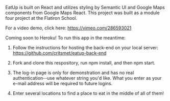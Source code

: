 EatUp is built on React and utilizes styling by Semantic UI and Google Maps components from Google Maps React. This project was built as a module four project at the Flatiron School. 

For a video demo, click here: https://vimeo.com/286593021

Coming soon to Heroku! To run this app in the meantime:

1) Follow the instructions for hosting the back-end on your local server:
https://github.com/critsmet/eatup-back-end

2) Fork and clone this respository, run npm install, and then npm start.

3) The log-in page is only for demonstration and has no real authentication--use whatever string you'd like. What you enter as your e-mail address will be required to future logins. 

4) Enter several locations to find a place to eat in the middle of all of them!
